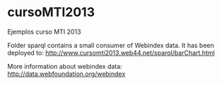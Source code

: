 cursoMTI2013
============

Ejemplos curso MTI 2013

Folder sparql contains a small consumer of Webindex data. It has been deployed to: 
http://www.cursomti2013.web44.net/sparql/barChart.html

More information about webindex data:
http://data.webfoundation.org/webindex
